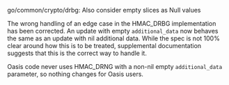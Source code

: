 go/common/crypto/drbg: Also consider empty slices as Null values

The wrong handling of an edge case in the HMAC_DRBG implementation has been
corrected. An update with empty `additional_data` now behaves the same as an
update with nil additional data. While the spec is not 100% clear around how
this is to be treated, supplemental documentation suggests that this is the
correct way to handle it.

Oasis code never uses HMAC_DRNG with a non-nil empty `additional_data`
parameter, so nothing changes for Oasis users.
